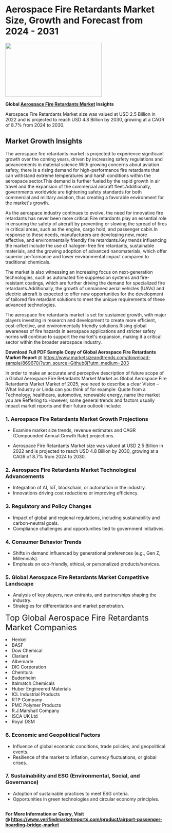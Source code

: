 <H1>Aerospace Fire Retardants Market Size, Growth and Forecast from 2024 - 2031</H1><img class="aligncenter size-medium wp-image-584254" src="https://thirdeyenews.in/wp-content/uploads/2024/09/Global-Market-Research-300x168.jpeg" alt="" width="300" height="168" /><p><strong>Global&nbsp;<a href="https://www.marketsizeandtrends.com/download-sample/869670/?utm_source=Github8j?utm_medium=203">Aerospace Fire Retardants Market</a> Insights</strong></p><p>Aerospace Fire Retardants Market size was valued at USD 2.5 Billion in 2022 and is projected to reach USD 4.8 Billion by 2030, growing at a CAGR of 8.7% from 2024 to 2030.</p><p><h2>Market Growth Insights</h2> <p>The aerospace fire retardants market is projected to experience significant growth over the coming years, driven by increasing safety regulations and advancements in material science.With growing concerns about aviation safety, there is a rising demand for high-performance fire retardants that can withstand extreme temperatures and harsh conditions within the aerospace sector.This demand is further fueled by the rapid growth in air travel and the expansion of the commercial aircraft fleet.Additionally, governments worldwide are tightening safety standards for both commercial and military aviation, thus creating a favorable environment for the market's growth.</p> <p>As the aerospace industry continues to evolve, the need for innovative fire retardants has never been more critical.Fire retardants play an essential role in ensuring the safety of aircraft by preventing or slowing the spread of fires in critical areas, such as the engine, cargo hold, and passenger cabin.In response to these needs, manufacturers are developing new, more effective, and environmentally friendly fire retardants.Key trends influencing the market include the use of halogen-free fire retardants, sustainable materials, and the growing adoption of advanced nanomaterials, which offer superior performance and lower environmental impact compared to traditional chemicals.</p> <p>The market is also witnessing an increasing focus on next-generation technologies, such as automated fire suppression systems and fire-resistant coatings, which are further driving the demand for specialized fire retardants.Additionally, the growth of unmanned aerial vehicles (UAVs) and electric aircraft is expected to offer new opportunities for the development of tailored fire retardant solutions to meet the unique requirements of these advanced technologies.</p> <p>The aerospace fire retardants market is set for sustained growth, with major players investing in research and development to create more efficient, cost-effective, and environmentally friendly solutions.Rising global awareness of fire hazards in aerospace applications and stricter safety norms will continue to support the market's expansion, making it a critical sector within the broader aerospace industry.</p> <p><span class=""><strong>Download Full PDF Sample Copy of Global Aerospace Fire Retardants Market Report</strong> @ <a href="https://www.marketsizeandtrends.com/download-sample/869670/?utm_source=Github8j?utm_medium=203" target="_blank">https://www.marketsizeandtrends.com/download-sample/869670/?utm_source=Github8j?utm_medium=203</a></span></p><p>In order to make an accurate and perceptive description of future scope of a Global&nbsp;Aerospace Fire Retardants Market Market as Global&nbsp;Aerospace Fire Retardants Market Market of 2025, you need to describe a clear Vision &ndash; What Industry or Linda can you think of for example: Quote from a Technology, healthcare, automotive, renewable energy, name the market you are Reffering to.However, some general trends and factors usually impact market reports and their future outlook include:</p><h3>1.&nbsp;<strong>Aerospace Fire Retardants Market Growth Projections</strong></h3><ul><li>Examine market size trends, revenue estimates and CAGR (Compounded Annual Growth Rate) projections.</li><li><p>Aerospace Fire Retardants Market size was valued at USD 2.5 Billion in 2022 and is projected to reach USD 4.8 Billion by 2030, growing at a CAGR of 8.7% from 2024 to 2030.</p></li></ul><h3>2.&nbsp;<strong>Aerospace Fire Retardants Market Technological Advancements</strong></h3><ul><li>Integration of AI, IoT, blockchain, or automation in the industry.</li><li>Innovations driving cost reductions or improving efficiency.</li></ul><h3>3.&nbsp;<strong>Regulatory and Policy Changes</strong></h3><ul><li>Impact of global and regional regulations, including sustainability and carbon-neutral goals.</li><li>Compliance challenges and opportunities tied to government initiatives.</li></ul><h3>4.&nbsp;<strong>Consumer Behavior Trends</strong></h3><ul><li>Shifts in demand influenced by generational preferences (e.g., Gen Z, Millennials).</li><li>Emphasis on eco-friendly, ethical, or personalized products/services.</li></ul><h3>5.&nbsp;<strong>Global Aerospace Fire Retardants Market Competitive Landscape</strong></h3><ul><li>Analysis of key players, new entrants, and partnerships shaping the industry.</li><li>Strategies for differentiation and market penetration.</li></ul><p data-pm-slice="1 1 []"><span style="color: inherit; font-family: inherit; font-size: 25px;">Top Global Aerospace Fire Retardants Market Companies</span></p><div class="" data-test-id=""><p><li>Henkel</li><li> BASF</li><li> Dow Chemical</li><li> Clariant</li><li> Albemarle</li><li> DIC Corporation</li><li> Chemtura</li><li> Budenheim</li><li> Italmatch Chemicals</li><li> Huber Engineered Materials</li><li> ICL Industrial Products</li><li> RTP Company</li><li> PMC Polymer Products</li><li> R.J.Marshall Company</li><li> ISCA UK Ltd</li><li> Royal DSM</li></p></div><h3>6.&nbsp;<strong>Economic and Geopolitical Factors</strong></h3><ul><li>Influence of global economic conditions, trade policies, and geopolitical events.</li><li>Resilience of the market to inflation, currency fluctuations, or global crises.</li></ul><h3>7.&nbsp;<strong>Sustainability and ESG (Environmental, Social, and Governance)</strong></h3><ul><li>Adoption of sustainable practices to meet ESG criteria.</li><li>Opportunities in green technologies and circular economy principles.</li></ul><h2><strong style="font-size: 14px;">For More Information or Query, Visit @&nbsp;</strong><a style="background-color: #ffffff; font-size: 14px;" href="https://www.marketsizeandtrends.com/report/aerospace-fire-retardants-market/" target="_blank">https://www.verifiedmarketreports.com/product/airport-passenger-boarding-bridge-market</a></h2>